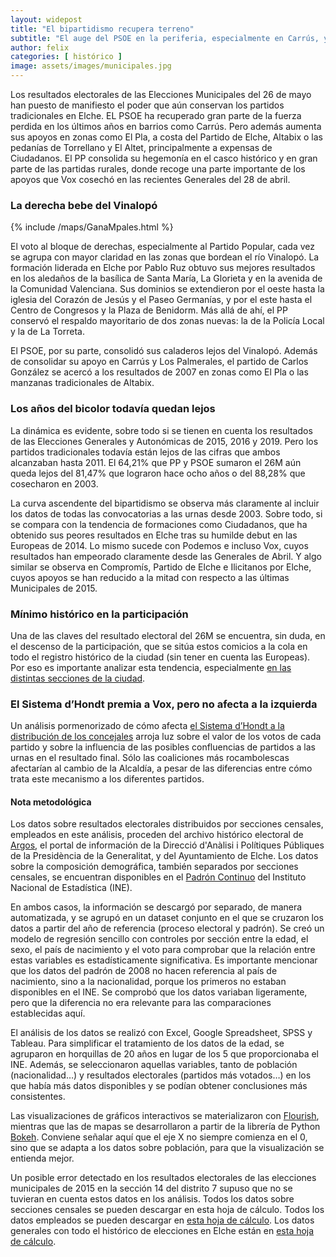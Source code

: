 ```yaml
---
layout: widepost
title: "El bipartidismo recupera terreno"
subtitle: "El auge del PSOE en la periferia, especialmente en Carrús, y el aguante del PP en el centro y las pedanías vuelve a teñir Elche de rojo y azul tras el 26M"
author: felix 
categories: [ histórico ]
image: assets/images/municipales.jpg
---
```

Los resultados electorales de las Elecciones Municipales del 26 de mayo han puesto de manifiesto el poder que aún conservan los partidos tradicionales en Elche. EL PSOE ha recuperado gran parte de la fuerza perdida en los últimos años en barrios como Carrús. Pero además aumenta sus apoyos en zonas como El Pla, a costa del Partido de Elche, Altabix o las pedanías de Torrellano y El Altet, principalmente a expensas de Ciudadanos. El PP consolida su hegemonía en el casco histórico y en gran parte de las partidas rurales, donde recoge una parte importante de los apoyos que Vox cosechó en las recientes Generales del 28 de abril.

### La derecha bebe del Vinalopó

{% include /maps/GanaMpales.html %}

El voto al bloque de derechas, especialmente al Partido Popular, cada vez se agrupa con mayor claridad en las zonas que bordean el río Vinalopó. La formación liderada en Elche por Pablo Ruz obtuvo sus mejores resultados en los aledaños de la basílica de Santa María, La Glorieta y en la avenida de la Comunidad Valenciana. Sus dominios se extendieron por el oeste hasta la iglesia del Corazón de Jesús y el Paseo Germanías, y por el este hasta el Centro de Congresos y la Plaza de Benidorm. Más allá de ahí, el PP conservó el respaldo mayoritario de dos zonas nuevas: la de la Policía Local y la de La Torreta.

El PSOE, por su parte, consolidó sus caladeros lejos del Vinalopó. Además de consolidar su apoyo en Carrús y Los Palmerales, el partido de Carlos González se acercó a los resultados de 2007 en zonas como El Pla o las manzanas tradicionales de Altabix.

### Los años del bicolor todavía quedan lejos

<div class="flourish-embed" data-src="visualisation/385184"></div><script src="https://public.flourish.studio/resources/embed.js"></script>

La dinámica es evidente, sobre todo si se tienen en cuenta los resultados de las Elecciones Generales y Autonómicas de 2015, 2016 y 2019. Pero los partidos tradicionales todavía están lejos de las cifras que ambos alcanzaban hasta 2011. El 64,21% que PP y PSOE sumaron el 26M aún queda lejos del 81,47% que lograron hace ocho años o del 88,28% que cosecharon en 2003.

<div class="flourish-embed" data-src="visualisation/384019"></div><script src="https://public.flourish.studio/resources/embed.js"></script>

La curva ascendente del bipartidismo se observa más claramente al incluir los datos de todas las convocatorias a las urnas desde 2003. Sobre todo, si se compara con la tendencia de formaciones como Ciudadanos, que ha obtenido sus peores resultados en Elche tras su humilde debut en las Europeas de 2014. Lo mismo sucede con Podemos e incluso Vox, cuyos resultados han empeorado claramente desde las Generales de Abril. Y algo similar se observa en Compromís, Partido de Elche e Ilicitanos por Elche, cuyos apoyos se han reducido a la mitad con respecto a las últimas Municipales de 2015.

### Mínimo histórico en la participación

<div class="flourish-embed" data-src="visualisation/383741"></div><script src="https://public.flourish.studio/resources/embed.js"></script>

Una de las claves del resultado electoral del 26M se encuentra, sin duda, en el descenso de la participación, que se sitúa estos comicios a la cola en todo el registro histórico de la ciudad (sin tener en cuenta las Europeas). Por eso es importante analizar esta tendencia, especialmente [en las distintas secciones de la ciudad](https://localdatalab.umh.es/participacion-bajo-minimos-periferia/).

### El Sistema d’Hondt premia a Vox, pero no afecta a la izquierda

<div class="flourish-embed" data-src="visualisation/387738"></div><script src="https://public.flourish.studio/resources/embed.js"></script>

Un análisis pormenorizado de cómo afecta [el Sistema d’Hondt a la distribución de los concejales](https://localdatalab.umh.es/confluencias-izquierda-alcaldia/) arroja luz sobre el valor de los votos de cada partido y sobre la influencia de las posibles confluencias de partidos a las urnas en el resultado final. Sólo las coaliciones más rocambolescas afectarían al cambio de la Alcaldía, a pesar de las diferencias entre cómo trata este mecanismo a los diferentes partidos.

<div class="alert alert-secondary" role="alert">
  <h4 class="alert-heading">Nota metodológica</h4>
  <p>Los datos sobre resultados electorales distribuidos por secciones censales, empleados en este análisis, proceden del archivo histórico electoral de <a href="http://www.argos.gva.es/ahe/val/buscaEleccionesV.html">Argos</a>, el portal de información de la Direcció d'Anàlisi i Polítiques Públiques de la Presidència de la Generalitat, y del Ayuntamiento de Elche. Los datos sobre la composición demográfica, también separados por secciones censales, se encuentran disponibles en el <a href="http://www.ine.es/dyngs/INEbase/es/operacion.htm?c=Estadistica_C&cid=1254736177012&menu=resultados&idp=1254734710990">Padrón Continuo</a> del Instituto Nacional de Estadística (INE).</p>
  <p>En ambos casos, la información se descargó por separado, de manera automatizada, y se agrupó en un dataset conjunto en el que se cruzaron los datos a partir del año de referencia (proceso electoral y padrón). Se creó un modelo de regresión sencillo con controles por sección entre la edad, el sexo, el país de nacimiento y el voto para comprobar que la relación entre estas variables es estadísticamente significativa. Es importante mencionar que los datos del padrón de 2008 no hacen referencia al país de nacimiento, sino a la nacionalidad, porque los primeros no estaban disponibles en el INE. Se comprobó que los datos variaban ligeramente, pero que la diferencia no era relevante para las comparaciones establecidas aquí.
</p>
  <p>El análisis de los datos se realizó con Excel, Google Spreadsheet, SPSS y Tableau. Para simplificar el tratamiento de los datos de la edad, se agruparon en horquillas de 20 años en lugar de los 5 que proporcionaba el INE. Además, se seleccionaron aquellas variables, tanto de población (nacionalidad…) y resultados electorales (partidos más votados…) en los que había más datos disponibles y se podían obtener conclusiones más consistentes.</p>
  <p>Las visualizaciones de gráficos interactivos se materializaron con <a href="https://flourish.studio/">Flourish</a>, mientras que las de mapas se desarrollaron a partir de la librería de Python <a href="https://bokeh.pydata.org/en/latest/">Bokeh</a>. Conviene señalar aquí que el eje X no siempre comienza en el 0, sino que se adapta a los datos sobre población, para que la visualización se entienda mejor.</p> 
  <p>Un posible error detectado en los resultados electorales de las elecciones municipales de 2015 en la sección 14 del distrito 7 supuso que no se tuvieran en cuenta estos datos en los análisis. Todos los datos sobre secciones censales se pueden descargar en esta hoja de cálculo. Todos los datos empleados se pueden descargar en <a href="https://docs.google.com/spreadsheets/d/1rR8YZJtD5yN11xedxczi_aAvJLXHoAdv1PZeBS0HZTc/edit?usp=sharing">esta hoja de cálculo</a>. Los datos generales con todo el histórico de elecciones en Elche están en <a href="https://docs.google.com/spreadsheets/d/1AyRBdCBjdV_C54y3GooL_nlmASRciUALSRh3qUo-KTg/edit?usp=sharing">esta hoja de cálculo</a>.</p>
</div>